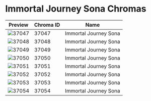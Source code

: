 # Immortal Journey Sona Chromas



| Preview | Chroma ID | Name |
|---------|-----------|------|
| ![37047](https://raw.communitydragon.org/latest/plugins/rcp-be-lol-game-data/global/default/v1/champion-chroma-images/37/37047.png) | 37047 | Immortal Journey Sona |
| ![37048](https://raw.communitydragon.org/latest/plugins/rcp-be-lol-game-data/global/default/v1/champion-chroma-images/37/37048.png) | 37048 | Immortal Journey Sona |
| ![37049](https://raw.communitydragon.org/latest/plugins/rcp-be-lol-game-data/global/default/v1/champion-chroma-images/37/37049.png) | 37049 | Immortal Journey Sona |
| ![37050](https://raw.communitydragon.org/latest/plugins/rcp-be-lol-game-data/global/default/v1/champion-chroma-images/37/37050.png) | 37050 | Immortal Journey Sona |
| ![37051](https://raw.communitydragon.org/latest/plugins/rcp-be-lol-game-data/global/default/v1/champion-chroma-images/37/37051.png) | 37051 | Immortal Journey Sona |
| ![37052](https://raw.communitydragon.org/latest/plugins/rcp-be-lol-game-data/global/default/v1/champion-chroma-images/37/37052.png) | 37052 | Immortal Journey Sona |
| ![37053](https://raw.communitydragon.org/latest/plugins/rcp-be-lol-game-data/global/default/v1/champion-chroma-images/37/37053.png) | 37053 | Immortal Journey Sona |
| ![37054](https://raw.communitydragon.org/latest/plugins/rcp-be-lol-game-data/global/default/v1/champion-chroma-images/37/37054.png) | 37054 | Immortal Journey Sona |